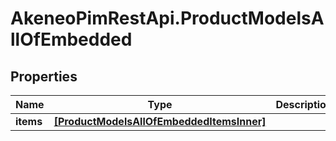 # AkeneoPimRestApi.ProductModelsAllOfEmbedded

## Properties

Name | Type | Description | Notes
------------ | ------------- | ------------- | -------------
**items** | [**[ProductModelsAllOfEmbeddedItemsInner]**](ProductModelsAllOfEmbeddedItemsInner.md) |  | [optional] 


